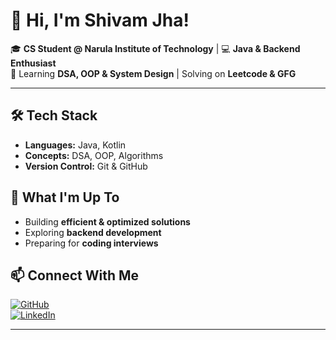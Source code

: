 # 👋 Hi, I'm Shivam Jha!

🎓 **CS Student @ Narula Institute of Technology** | 💻 **Java & Backend Enthusiast**  
🚀 Learning **DSA, OOP & System Design** | Solving on **Leetcode & GFG**  

---

## 🛠 Tech Stack  
- **Languages:** Java, Kotlin  
- **Concepts:** DSA, OOP, Algorithms  
- **Version Control:** Git & GitHub  

## 🚀 What I'm Up To  
- Building **efficient & optimized solutions**  
- Exploring **backend development**  
- Preparing for **coding interviews**  

## 📫 Connect With Me  
[![GitHub](https://img.shields.io/badge/GitHub-%23181717.svg?&style=for-the-badge&logo=github&logoColor=white)](https://github.com/ShivamJhaXXIII)  
[![LinkedIn](https://img.shields.io/badge/LinkedIn-%230A66C2.svg?&style=for-the-badge&logo=linkedin&logoColor=white)](https://linkedin.com/in/yourprofile)  

---


